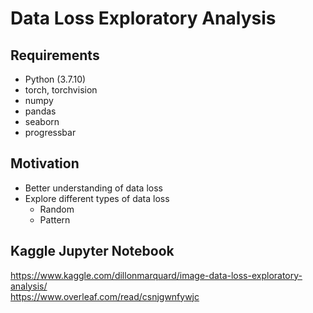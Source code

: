 # Data Loss Exploratory Analysis

## Requirements
- Python (3.7.10)
- torch, torchvision
- numpy
- pandas
- seaborn
- progressbar
## Motivation
- Better understanding of data loss
- Explore different types of data loss
  - Random
  - Pattern
## Kaggle Jupyter Notebook
https://www.kaggle.com/dillonmarquard/image-data-loss-exploratory-analysis/  
https://www.overleaf.com/read/csnjgwnfywjc
